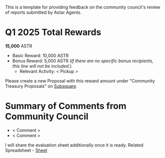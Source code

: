 This is a template for providing feedback on the community council's review of reports submitted by Astar Agents.  

# Q1 2025 Total Rewards

**15,000** ASTR

 * Basic Reward: 10,000 ASTR
 * Bonus Reward: 5,000 ASTR (_If there are no specific bonus recipients, this line will not be included._)
   * Relevant Activity: < Pickup >

Please create a new Proposal with this reward amount under "Community Treasury Proposals" on [Subsquare](https://astar.subsquare.io/).

# Summary of Comments from Community Council

 * < Comment >
 * < Comment > 

I will share the evaluation sheet additionally once it is ready.
Related Spreadsheet - [Sheet](url)
